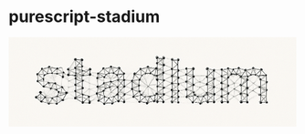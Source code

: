 # purescript-stadium

<p align="center">
  <picture>
    <source media="(prefers-color-scheme: dark)" srcset="assets/logo-dark.png" />
    <source media="(prefers-color-scheme: light)" srcset="assets/logo-light.png" />
    <img alt="Stadium logo" src="assets/logo-light.png" width="560">
  </picture>
</p>
